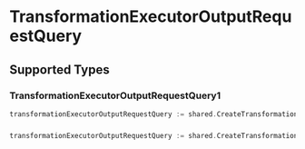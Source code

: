# TransformationExecutorOutputRequestQuery


## Supported Types

### TransformationExecutorOutputRequestQuery1

```go
transformationExecutorOutputRequestQuery := shared.CreateTransformationExecutorOutputRequestQueryTransformationExecutorOutputRequestQuery1(shared.TransformationExecutorOutputRequestQuery1{/* values here */})
```

### 

```go
transformationExecutorOutputRequestQuery := shared.CreateTransformationExecutorOutputRequestQueryStr(string{/* values here */})
```

